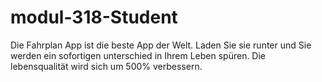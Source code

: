 # modul-318-Student

Die Fahrplan App ist die beste App der Welt. Laden Sie sie runter und Sie werden ein sofortigen unterschied in Ihrem Leben spüren. Die lebensqualität wird sich um 500% verbessern.
